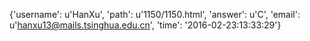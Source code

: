 {'username': u'HanXu', 'path': u'1150/1150.html', 'answer': u'C', 'email': u'hanxu13@mails.tsinghua.edu.cn', 'time': '2016-02-23:13:33:29'}